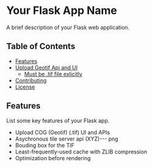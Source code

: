 # Your Flask App Name

A brief description of your Flask web application.

## Table of Contents

- [Features](#features)
- [Upload Geotif Api and UI](#getting-started)
  - [Must be .tif file exlicitly](#prerequisites)
- [Contributing](#contributing)
- [License](#license)

## Features

List some key features of your Flask app.

- Upload COG (Geotif) (.tif) UI and APIs
- Asychronous tile server api (XYZ)--- png
- Bouding box for the TIF
- Least-frequently-used cache with ZLIB compression
- Optimization before rendering
